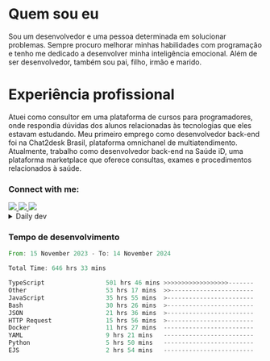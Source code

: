 # Quem sou eu
Sou um desenvolvedor e uma pessoa determinada em solucionar problemas. Sempre procuro melhorar minhas habilidades com programação e tenho me dedicado a desenvolver minha inteligência emocional. Além de ser desenvolvedor, também sou pai, filho, irmão e marido.

# Experiência profissional
Atuei como consultor em uma plataforma de cursos para programadores, onde respondia dúvidas dos alunos relacionadas às tecnologias que eles estavam estudando.
Meu primeiro emprego como desenvolvedor back-end foi na Chat2desk Brasil, plataforma omnichanel de multiatendimento.
Atualmente, trabalho como desenvolvedor back-end na Saúde iD, uma plataforma marketplace que oferece consultas, exames e procedimentos relacionados à saúde.

### Connect with me:
<a href="https://www.linkedin.com/in/theusmoreira" target="_blank" >
<img src="https://img.shields.io/badge/linkedin-%230077B5.svg?&style=for-the-badge&logo=linkedin&logoColor=white ">
</a>
<a href="https://www.instagram.com/matheus.s.moreira/" target="_blank">
<img src="https://img.shields.io/badge/instagram-%23E4405F.svg?&style=for-the-badge&logo=instagram&logoColor=white">
</a>
<a href="mailto:matheussm301@gmail.com"  target="_blank">
<img src="https://img.shields.io/badge/gmail-%23E4405F.svg?&style=for-the-badge&logo=gmail&logoColor=white">
</a>


<details>
  <summary>Daily dev </summary>
<p>
  <a href="https://app.daily.dev/matheussantos"><img src="https://github.com/matheus-santos-moreira/matheus-santos-moreira/blob/master/devcard.svg" width="200" alt="Matheus Santos's Dev Card"/></a>
 </p>
</details>

<h3>Tempo de desenvolvimento</h3>

<!--START_SECTION:waka-->

```rust
From: 15 November 2023 - To: 14 November 2024

Total Time: 646 hrs 33 mins

TypeScript                 501 hrs 46 mins >>>>>>>>>>>>>>>>>>-------   71.70 %
Other                      53 hrs 17 mins  >>-----------------------   07.61 %
JavaScript                 35 hrs 55 mins  >------------------------   05.13 %
Bash                       30 hrs 26 mins  >------------------------   04.35 %
JSON                       21 hrs 36 mins  >------------------------   03.09 %
HTTP Request               15 hrs 56 mins  >------------------------   02.28 %
Docker                     11 hrs 27 mins  -------------------------   01.64 %
YAML                       9 hrs 21 mins   -------------------------   01.34 %
Python                     5 hrs 50 mins   -------------------------   00.83 %
EJS                        2 hrs 54 mins   -------------------------   00.42 %
```

<!--END_SECTION:waka-->
